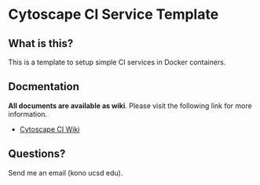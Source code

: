 # Cytoscape CI Service Template

## What is this?
This is a template to setup simple CI services in Docker containers.

## Docmentation
__All documents are available as wiki__.  Please visit the following link for more information.

* [Cytoscape CI Wiki](https://github.com/idekerlab/ci-service-template/wiki)

## Questions?
Send me an email (kono ucsd edu).